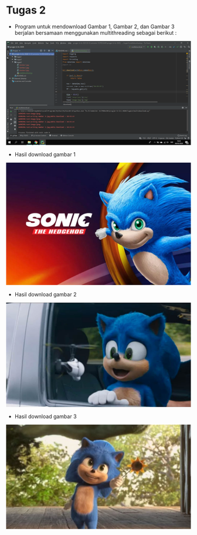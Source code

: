 # Tugas 2

* Program untuk mendownload Gambar 1, Gambar 2, dan Gambar 3 berjalan bersamaan menggunakan multithreading sebagai berikut :

![Capture Proses](Capture/Process.png)

* Hasil download gambar 1

![Gambar 1](Capture/Gambar%201.jpg)

* Hasil download gambar 2

![Gambar 2](Capture/Gambar%202.jpg)

* Hasil download gambar 3

![Gambar 3](Capture/Gambar%203.jpg)
